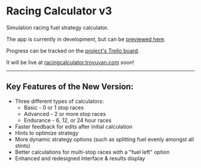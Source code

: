 # Racing Calculator v3

Simulation racing fuel strategy calculator.

The app is currently in development, but can be [previewed here](http://racingcalculator.troyuyan.com/v3).

Progress can be tracked on the [project's Trello board](https://trello.com/b/qz2PcZ8E).

It will be live at [racingcalculator.troyuyan.com](http://racingcalculator.troyuyan.com) soon!

***

## Key Features of the New Version:

- Three different types of calculators:
  * Basic - 0 or 1 stop races
  * Advanced - 2 or more stop races
  * Endurance - 6, 12, or 24 hour races
- Faster feedback for edits after initial calculation
- Hints to optimize strategy
- More dynamic strategy options (such as splitting fuel evenly amongst all stints)
- Better calculations for multi-stop races with a "fuel left" option
- Enhanced and redesigned interface & results display
